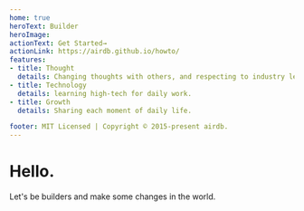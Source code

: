 ```yaml
---
home: true
heroText: Builder
heroImage:
actionText: Get Started→
actionLink: https://airdb.github.io/howto/
features:
- title: Thought
  details: Changing thoughts with others, and respecting to industry leaders.
- title: Technology
  details: learning high-tech for daily work.
- title: Growth
  details: Sharing each moment of daily life.

footer: MIT Licensed | Copyright © 2015-present airdb.
---
```


# Hello.

Let's be builders and make some changes in the world.

